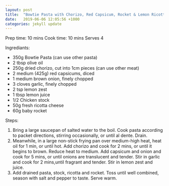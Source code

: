 ```yaml
---
layout: post
title:  "Bowtie Pasta with Chorizo, Red Capsicum, Rocket & Lemon Ricotta"
date:   2019-06-06 12:05:56 +1000
categories: jekyll update
---
```


Prep time: 10 mins
Cook time: 10 mins
Serves 4

Ingrediants:
* 350g Bowtie Pasta (can use other pasta)
* 2 tbsp olive oil
* 250g dried chorizo, cut into 1cm pieces (can use other meat)
* 2 medium (425g) red capsicums, diced
* 1 medium brown onion, finely chopped
* 3 cloves garlic, finely chopped
* 2 tsp lemon zest
* 1 tbsp lemon juice
* 1/2 Chicken stock
* 50g fresh ricotta cheese
* 60g baby rocket

Steps:
1. Bring a large saucepan of salted water to the boil. Cook pasta according to packet directions, stirring occasionally, or until al dente. Drain.
2. Meanwhile, in a large non-stick frying pan over medium-high heat, heat oil for 1 min, or until hot. Add chorizo and cook for 2 mins, or until it begins to brown. Reduce heat to medium. Add capsicum and onion and cook for 5 mins, or until onions are translucent and tender. Stir in garlic and cook for 2 mins,until fragrant and tender. Stir in lemon zest and juice.
3. Add drained pasta, stock, ricotta and rocket. Toss until well combined, season with salt and pepper to taste. Serve warm.